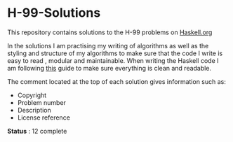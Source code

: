 # H-99-Solutions
This repository contains solutions to the H-99 problems on [Haskell.org](https://wiki.haskell.org/H-99:_Ninety-Nine_Haskell_Problems)

In the solutions I am practising my writing of algorithms
as well as the styling and structure of my algorithms to make sure that the code I write is easy to read , modular and maintainable.
When writing the Haskell code I am following [this](https://github.com/tibbe/haskell-style-guide/blob/master/haskell-style.md) guide to make sure everything is clean and readable.

The comment located at the top of each solution gives information such as:
  * Copyright
  * Problem number
  * Description
  * License reference

**Status** : 12 complete
